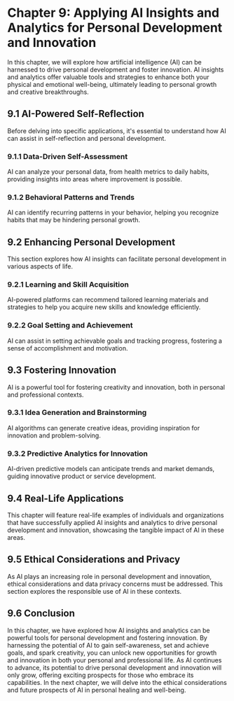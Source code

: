 Chapter 9: **Applying AI Insights and Analytics for Personal Development and Innovation**
=========================================================================================

In this chapter, we will explore how artificial intelligence (AI) can be harnessed to drive personal development and foster innovation. AI insights and analytics offer valuable tools and strategies to enhance both your physical and emotional well-being, ultimately leading to personal growth and creative breakthroughs.

9.1 **AI-Powered Self-Reflection**
----------------------------------

Before delving into specific applications, it's essential to understand how AI can assist in self-reflection and personal development.

### 9.1.1 **Data-Driven Self-Assessment**

AI can analyze your personal data, from health metrics to daily habits, providing insights into areas where improvement is possible.

### 9.1.2 **Behavioral Patterns and Trends**

AI can identify recurring patterns in your behavior, helping you recognize habits that may be hindering personal growth.

9.2 **Enhancing Personal Development**
--------------------------------------

This section explores how AI insights can facilitate personal development in various aspects of life.

### 9.2.1 **Learning and Skill Acquisition**

AI-powered platforms can recommend tailored learning materials and strategies to help you acquire new skills and knowledge efficiently.

### 9.2.2 **Goal Setting and Achievement**

AI can assist in setting achievable goals and tracking progress, fostering a sense of accomplishment and motivation.

9.3 **Fostering Innovation**
----------------------------

AI is a powerful tool for fostering creativity and innovation, both in personal and professional contexts.

### 9.3.1 **Idea Generation and Brainstorming**

AI algorithms can generate creative ideas, providing inspiration for innovation and problem-solving.

### 9.3.2 **Predictive Analytics for Innovation**

AI-driven predictive models can anticipate trends and market demands, guiding innovative product or service development.

9.4 **Real-Life Applications**
------------------------------

This chapter will feature real-life examples of individuals and organizations that have successfully applied AI insights and analytics to drive personal development and innovation, showcasing the tangible impact of AI in these areas.

9.5 **Ethical Considerations and Privacy**
------------------------------------------

As AI plays an increasing role in personal development and innovation, ethical considerations and data privacy concerns must be addressed. This section explores the responsible use of AI in these contexts.

9.6 **Conclusion**
------------------

In this chapter, we have explored how AI insights and analytics can be powerful tools for personal development and fostering innovation. By harnessing the potential of AI to gain self-awareness, set and achieve goals, and spark creativity, you can unlock new opportunities for growth and innovation in both your personal and professional life. As AI continues to advance, its potential to drive personal development and innovation will only grow, offering exciting prospects for those who embrace its capabilities. In the next chapter, we will delve into the ethical considerations and future prospects of AI in personal healing and well-being.
